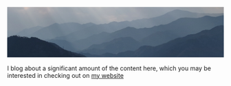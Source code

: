 <img src="kochi.png" />

I blog about a significant amount of the content here, which you may be interested in checking out on [my website](https://ekiefl.github.io)
